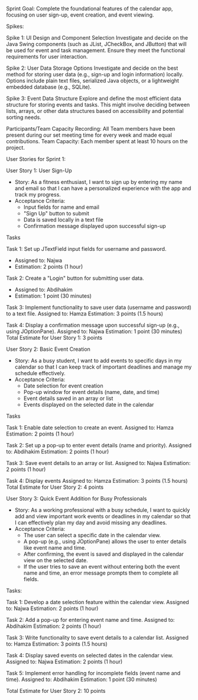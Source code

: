Sprint Goal:
Complete the foundational features of the calendar app, focusing on user sign-up, event creation, and event viewing. 

Spikes:

Spike 1: UI Design and Component Selection
Investigate and decide on the Java Swing components (such as JList, JCheckBox, and JButton) that will be used for event and task management. Ensure they meet the functional requirements for user interaction.

Spike 2: User Data Storage Options
Investigate and decide on the best method for storing user data (e.g., sign-up and login information) locally. Options include plain text files, serialized Java objects, or a lightweight embedded database (e.g., SQLite).

Spike 3: Event Data Structure
Explore and define the most efficient data structure for storing events and tasks. This might involve deciding between lists, arrays, or other data structures based on accessibility and potential sorting needs.

Participants/Team Capacity Recording:
All Team members have been present during our set meeting time for every week and made equal contributions. 
Team Capacity: Each member spent at least 10 hours on the project. 

User Stories for Sprint 1:

User Story 1: User Sign-Up
- Story: As a fitness enthusiast, I want to sign up by entering my name and email so that I can have a personalized experience with the app and track my progress.
- Acceptance Criteria:
  - Input fields for name and email
  - "Sign Up" button to submit
  - Data is saved locally in a text file
  - Confirmation message displayed upon successful sign-up

Tasks

Task 1: Set up JTextField input fields for username and password.
- Assigned to: Najwa
- Estimation: 2 points (1 hour)

Task 2: Create a "Login" button for submitting user data.
- Assigned to: Abdihakim
- Estimation: 1 point (30 minutes)

Task 3: Implement functionality to save user data (username and password) to a text file.
Assigned to: Hamza
Estimation: 3 points (1.5 hours)

Task 4: Display a confirmation message upon successful sign-up (e.g., using JOptionPane).
Assigned to: Najwa
Estimation: 1 point (30 minutes)
Total Estimate for User Story 1: 3 points

User Story 2: Basic Event Creation
- Story: As a busy student, I want to add events to specific days in my calendar so that I can keep track of important deadlines and manage my schedule effectively.
- Acceptance Criteria:
  - Date selection for event creation
  - Pop-up window for event details (name, date, and time)
  - Event details saved in an array or list
  - Events displayed on the selected date in the calendar

Tasks

Task 1: Enable date selection to create an event.
Assigned to: Hamza
Estimation: 2 points (1 hour)

Task 2: Set up a pop-up to enter event details (name and priority).
Assigned to: Abdihakim
Estimation: 2 points (1 hour)

Task 3: Save event details to an array or list.
Assigned to: Najwa
Estimation: 2 points (1 hour)

Task 4: Display events 
Assigned to: Hamza
Estimation: 3 points (1.5 hours)
Total Estimate for User Story 2: 4 points

User Story 3: Quick Event Addition for Busy Professionals
- Story: As a working professional with a busy schedule, I want to quickly add and view
  important work events or deadlines in my calendar so that I can effectively plan my day and avoid missing any deadlines.
- Acceptance Criteria:
  - The user can select a specific date in the calendar view.
  - A pop-up (e.g., using JOptionPane) allows the user to enter details like event name and time.
  - After confirming, the event is saved and displayed in the calendar view on the selected date.
  - If the user tries to save an event without entering both the event name and time, an error message prompts them to complete all fields.

Tasks:

Task 1: Develop a date selection feature within the calendar view.
Assigned to: Najwa
Estimation: 2 points (1 hour)

Task 2: Add a pop-up for entering event name and time.
Assigned to: Abdihakim
Estimation: 2 points (1 hour)

Task 3: Write functionality to save event details to a calendar list.
Assigned to: Hamza
Estimation: 3 points (1.5 hours)

Task 4: Display saved events on selected dates in the calendar view.
Assigned to: Najwa
Estimation: 2 points (1 hour)

Task 5: Implement error handling for incomplete fields (event name and time).
Assigned to: Abdihakim
Estimation: 1 point (30 minutes)

Total Estimate for User Story 2: 10 points
